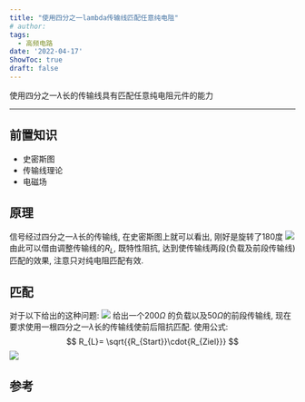 ```yaml
---
title: "使用四分之一lambda传输线匹配任意纯电阻"
# author: 
tags:
  - 高频电路
date: '2022-04-17'
ShowToc: true
draft: false
---
```

使用四分之一$\lambda$长的传输线具有匹配任意纯电阻元件的能力
<!--more-->

---

## 前置知识
- 史密斯图
- 传输线理论
- 电磁场

## 原理
信号经过四分之一$\lambda$长的传输线, 在史密斯图上就可以看出, 刚好是旋转了180度
![](https://dynais-imh-hub.oss-cn-hangzhou.aliyuncs.com/img/202204170011046.png?x-oss-process=image/format,jpg/interlace,1#center)
由此可以借由调整传输线的$R_L$, 既特性阻抗, 达到使传输线两段(负载及前段传输线)匹配的效果, 注意只对纯电阻匹配有效.

## 匹配
对于以下给出的这种问题:
![](https://dynais-imh-hub.oss-cn-hangzhou.aliyuncs.com/img/202204170014763.png#center)
给出一个$200\Omega$ 的负载以及$50\Omega$的前段传输线, 现在要求使用一根四分之一$\lambda$长的传输线使前后阻抗匹配.
使用公式:
$$
R_{L}= \sqrt{{R_{Start}}\cdot{R_{Ziel}}}
$$
![](https://dynais-imh-hub.oss-cn-hangzhou.aliyuncs.com/img/202204170007056.png#center)


## 参考